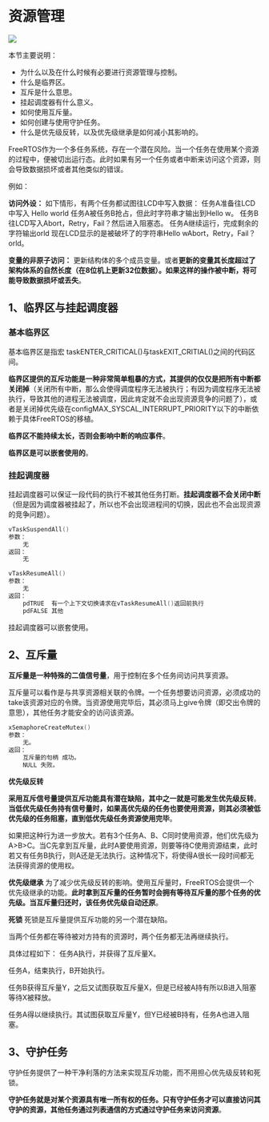 # 资源管理

![](http://oklbfi1yj.bkt.clouddn.com/FreeRTOS/6.jpg)

本节主要说明：

- 为什么以及在什么时候有必要进行资源管理与控制。
- 什么是临界区。
- 互斥是什么意思。
- 挂起调度器有什么意义。
- 如何使用互斥量。
- 如何创建与使用守护任务。
- 什么是优先级反转，以及优先级继承是如何减小其影响的。

FreeRTOS作为一个多任务系统，存在一个潜在风险。当一个任务在使用某个资源的过程中，便被切出运行态。此时如果有另一个任务或者中断来访问这个资源，则会导致数据损坏或者其他类似的错误。

例如：

**访问外设：**
如下情形，有两个任务都试图往LCD中写入数据：
任务A准备往LCD中写入 Hello world
任务A被任务B抢占，但此时字符串才输出到Hello w。
任务B往LCD写入Abort，Retry，Fail？然后进入阻塞态。
任务A继续运行，完成剩余的字符输出orld
现在LCD显示的是被破坏了的字符串Hello wAbort，Retry，Fail？orld。

**变量的非原子访问：**
更新结构体的多个成员变量。或者**更新的变量其长度超过了架构体系的自然长度（在8位机上更新32位数据）。如果这样的操作被中断，将可能导致数据损坏或丢失**。

## 1、临界区与挂起调度器

### 基本临界区

基本临界区是指宏 taskENTER_CRITICAL()与taskEXIT_CRITIAL()之间的代码区间。

**临界区提供的互斥功能是一种非常简单粗暴的方式，其提供的仅仅是把所有中断都关闭掉**（关闭所有中断，那么会使得调度程序无法被执行；有因为调度程序无法被执行，导致其他的进程无法被调度，因此肯定就不会出现资源竞争的问题了），或者是关闭掉优先级在configMAX_SYSCAL_INTERRUPT_PRIORITY以下的中断依赖于具体FreeRTOS的移植。

**临界区不能持续太长，否则会影响中断的响应事件**。

**临界区是可以嵌套使用的**。

### 挂起调度器

挂起调度器可以保证一段代码的执行不被其他任务打断。**挂起调度器不会关闭中断**（但是因为调度器被挂起了，所以也不会出现进程间的切换，因此也不会出现资源的竞争问题）。

```c
vTaskSuspendAll()
参数：
    无
返回：
    无
```

```c
vTaskResumeAll()
参数：
    无
返回：
    pdTRUE  有一个上下文切换请求在vTaskResumeAll()返回前执行
    pdFALSE 其他
```

挂起调度器可以嵌套使用。

## 2、互斥量

**互斥量是一种特殊的二值信号量**，用于控制在多个任务间访问共享资源。

互斥量可以看作是与共享资源相关联的令牌。一个任务想要访问资源，必须成功的take该资源对应的令牌。当资源使用完毕后，其必须马上give令牌（即交出令牌的意思），其他任务才能安全的访问该资源。

```c
xSemaphoreCreateMutex()
参数：
    无。
返回：
    互斥量的句柄 成功。
    NULL 失败。
```

**优先级反转**

**采用互斥信号量提供互斥功能具有潜在缺陷，其中之一就是可能发生优先级反转**。**当低优先级任务持有信号量时，如果高优先级的任务也要使用资源，则其必须被低优先级的任务阻塞，直到低优先级任务资源使用完毕**。

如果把这种行为进一步放大。若有3个任务A、B、C同时使用资源，他们优先级为A>B>C。当C先拿到互斥量，此时A要使用资源，则要等待C使用资源结束，此时若又有任务B执行，则A还是无法执行。这种情况下，将使得A很长一段时间都无法获得资源的使用权。

**优先级继承**
为了减少优先级反转的影响。使用互斥量时，FreeRTOS会提供一个优先级继承的功能。**此时拿到互斥量的任务暂时会拥有等待互斥量的那个任务的优先级。当互斥量归还时，该任务优先级自动还原**。

**死锁**
死锁是互斥量提供互斥功能的另一个潜在缺陷。

当两个任务都在等待被对方持有的资源时，两个任务都无法再继续执行。

具体过程如下：
任务A执行，并获得了互斥量X。

任务A，结束执行，B开始执行。

任务B获得互斥量Y，之后又试图获取互斥量X，但是已经被A持有所以B进入阻塞等待X被释放。

任务A得以继续执行。其试图获取互斥量Y，但Y已经被B持有，任务A也进入阻塞。

## 3、守护任务

守护任务提供了一种干净利落的方法来实现互斥功能，而不用担心优先级反转和死锁。

**守护任务就是对某个资源具有唯一所有权的任务。只有守护任务才可以直接访问其守护的资源，其他任务通过列表通信的方式通过守护任务来访问资源**。

















































































































